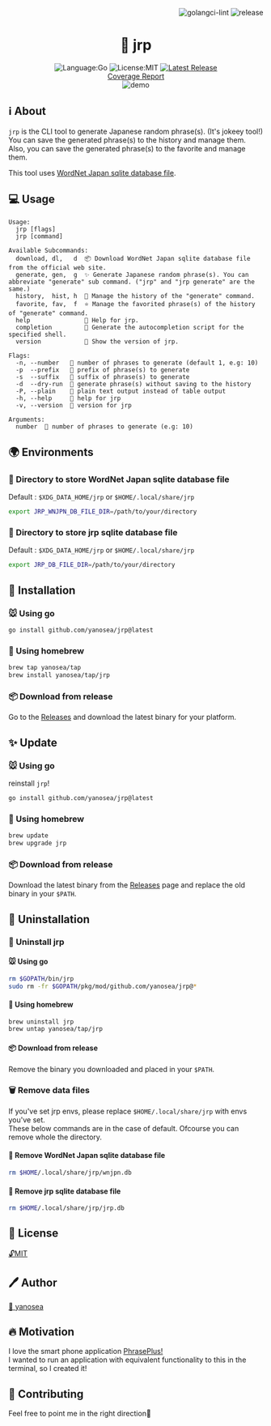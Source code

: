 <div align="right">

![golangci-lint](https://github.com/yanosea/jrp/actions/workflows/golangci-lint.yml/badge.svg)
![release](https://github.com/yanosea/jrp/actions/workflows/release.yml/badge.svg)

</div>

<div align="center">

# 🎲 jrp

![Language:Go](https://img.shields.io/static/v1?label=Language&message=Go&color=blue&style=flat-square)
![License:MIT](https://img.shields.io/static/v1?label=License&message=MIT&color=blue&style=flat-square)
[![Latest Release](https://img.shields.io/github/v/release/yanosea/jrp?style=flat-square)](https://github.com/yanosea/jrp/releases/latest)
<br/>
[Coverage Report](https://yanosea.github.io/jrp/coverage.html)
<br/>
![demo](docs/demo.gif "demo")

</div>

## ℹ️ About

`jrp` is the CLI tool to generate Japanese random phrase(s). (It's jokeey tool!)  
You can save the generated phrase(s) to the history and manage them.  
Also, you can save the generated phrase(s) to the favorite and manage them.

This tool uses [WordNet Japan sqlite database file](https://bond-lab.github.io/wnja/jpn/downloads.html).

## 💻 Usage

```
Usage:
  jrp [flags]
  jrp [command]

Available Subcommands:
  download, dl,   d  📦 Download WordNet Japan sqlite database file from the official web site.
  generate, gen,  g  ✨ Generate Japanese random phrase(s). You can abbreviate "generate" sub command. ("jrp" and "jrp generate" are the same.)
  history,  hist, h  📜 Manage the history of the "generate" command.
  favorite, fav,  f  ⭐ Manage the favorited phrase(s) of the history of "generate" command.
  help               🤝 Help for jrp.
  completion         🔧 Generate the autocompletion script for the specified shell.
  version            🔖 Show the version of jrp.

Flags:
  -n, --number   🔢 number of phrases to generate (default 1, e.g: 10)
  -p  --prefix   💬 prefix of phrase(s) to generate
  -s  --suffix   💬 suffix of phrase(s) to generate
  -d  --dry-run  🧪 generate phrase(s) without saving to the history
  -P, --plain    📝 plain text output instead of table output
  -h, --help     🤝 help for jrp
  -v, --version  🔖 version for jrp

Arguments:
  number  🔢 number of phrases to generate (e.g: 10)
```

## 🌍 Environments

### 📁 Directory to store WordNet Japan sqlite database file

Default : `$XDG_DATA_HOME/jrp` or `$HOME/.local/share/jrp`

```sh
export JRP_WNJPN_DB_FILE_DIR=/path/to/your/directory
```

### 📁 Directory to store jrp sqlite database file

Default : `$XDG_DATA_HOME/jrp` or `$HOME/.local/share/jrp`

```sh
export JRP_DB_FILE_DIR=/path/to/your/directory
```

## 🔧 Installation

### 🐭 Using go

```sh
go install github.com/yanosea/jrp@latest
```

### 🍺 Using homebrew

```sh
brew tap yanosea/tap
brew install yanosea/tap/jrp
```

### 📦 Download from release

Go to the [Releases](https://github.com/yanosea/jrp/releases) and download the latest binary for your platform.

## ✨ Update

### 🐭 Using go

reinstall `jrp`!

```sh
go install github.com/yanosea/jrp@latest
```

### 🍺 Using homebrew

```sh
brew update
brew upgrade jrp
```

### 📦 Download from release

Download the latest binary from the [Releases](https://github.com/yanosea/jrp/releases) page and replace the old binary in your `$PATH`.

## 🧹 Uninstallation

### 🔧 Uninstall jrp

#### 🐭 Using go

```sh
rm $GOPATH/bin/jrp
sudo rm -fr $GOPATH/pkg/mod/github.com/yanosea/jrp@*
```

#### 🍺 Using homebrew

```sh
brew uninstall jrp
brew untap yanosea/tap/jrp
```

#### 📦 Download from release

Remove the binary you downloaded and placed in your `$PATH`.

### 🗑️ Remove data files

If you've set jrp envs, please replace `$HOME/.local/share/jrp` with envs you've set.  
These below commands are in the case of default. Ofcourse you can remove whole the directory.

#### 💾 Remove WordNet Japan sqlite database file

```sh
rm $HOME/.local/share/jrp/wnjpn.db
```

#### 💾 Remove jrp sqlite database file

```sh
rm $HOME/.local/share/jrp/jrp.db
```

## 📃 License

[🔓MIT](./LICENSE)

## 🖊️ Author

[🏹 yanosea](https://github.com/yanosea)

## 🔥 Motivation

I love the smart phone application [PhrasePlus!](https://www.phraseplus.org)  
I wanted to run an application with equivalent functionality to this in the terminal, so I created it!

## 🤝 Contributing

Feel free to point me in the right direction🙏
